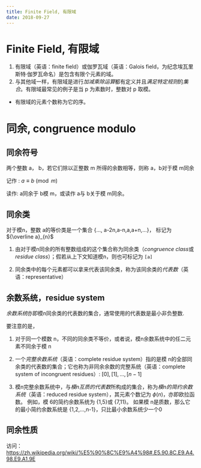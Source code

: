 ```yaml
---
title: Finite Field, 有限域
date: 2018-09-27
---
```

# Finite Field, 有限域
1. 有限域（英语：finite field）或伽罗瓦域（英语：Galois field，为纪念埃瓦里斯特·伽罗瓦命名）是包含有限个元素的域。
2. 与其他域一样，有限域是进行*加减乘除运算*都有定义并且*满足特定规则*的*集合*。有限域最常见的例子是当 p 为素数时，整数对 p 取模。

- 有限域的元素个数称为它的序。

# 同余, congruence modulo
## 同余符号
两个整数 a， b，若它们除以正整数 m 所得的余数相等，则称 a，b对于模 m同余

记作 : $a\equiv b{\pmod {m}}$
    
读作: a同余于 b模 m，或读作  a与  b关于模 m同余。

## 同余类
对于模n，整数 a的等价类是一个集合 {..., a-2n,a-n,a,a+n,...}，
标记为 ${\overline a}_{n}$

1. 由对于模n同余的所有整数组成的这个集合称为同余类（*congruence class*或*residue class*）；假若从上下文知道模n，则也可标记为  `[a]`

2. 同余类中的每个元素都可以拿来代表该同余类，称为该同余类的*代表数*（英语：representative）

## 余数系统，residue system
*余数系统*亦即模n同余类的代表数的集合，通常使用的代表数是最小非负整数. 

要注意的是，
1. 对于同一个模数 n，不同的同余类不等价，或者说，模n余数系统中的任二元素不同余于模 n
2. 一个*完整余数系统*（英语：complete residue system）指的是模  n的全部同余类的代表数的集合；它也称为非同余余数的完整系统（英语：complete system of incongruent residues）:
$[0], [1],...,[n-1]$

3. 模n完整余数系统中，与*模n互质的代表数*所构成的集合，称为*模n的简约余数系统*（英语：reduced residue system），其元素个数记为 $\phi (n)$，亦即欧拉函数。
例如，模 6的简约余数系统为 {1,5}或 {7,11}。
如果模 n是质数，那么它的最小简约余数系统是 {1,2,...,n-1}，只比最小余数系统少一个0

## 同余性质
访问：https://zh.wikipedia.org/wiki/%E5%90%8C%E9%A4%98#.E5.90.8C.E9.A4.98.E9.A1.9E